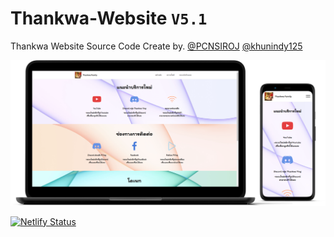 # Thankwa-Website `V5.1`

Thankwa Website Source Code Create by. [@PCNSIROJ](https://github.com/PCNSIROJ) [@khunindy125](https://github.com/khunindy125)
 
![alt text](https://raw.githubusercontent.com/Tankwa-Dev-Team/Thankwa-Website/main/preview.png "Thankwa Website Preview")

[![Netlify Status](https://api.netlify.com/api/v1/badges/db12b52b-da1d-40dd-9c92-2358c7ab5bb6/deploy-status)](https://thankwa.netlify.app/)
